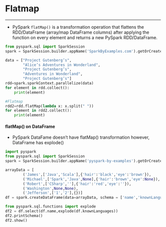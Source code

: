 # Flatmap

---
* PySpark `flatMap()` is a transformation operation that flattens the RDD/DataFrame (array/map DataFrame columns) after applying the function on every element and returns a new PySpark RDD/DataFrame.
```python
from pyspark.sql import SparkSession
spark = SparkSession.builder.appName('SparkByExamples.com').getOrCreate()

data = ["Project Gutenberg’s",
        "Alice’s Adventures in Wonderland",
        "Project Gutenberg’s",
        "Adventures in Wonderland",
        "Project Gutenberg’s"]
rdd=spark.sparkContext.parallelize(data)
for element in rdd.collect():
    print(element)

#Flatmap    
rdd2=rdd.flatMap(lambda x: x.split(" "))
for element in rdd2.collect():
    print(element)
```
#### flatMap() on DataFrame
* PySpark DataFame doesn’t have flatMap() transformation however, DataFrame has explode() 
```python
import pyspark
from pyspark.sql import SparkSession
spark = SparkSession.builder.appName('pyspark-by-examples').getOrCreate()

arrayData = [
        ('James',['Java','Scala'],{'hair':'black','eye':'brown'}),
        ('Michael',['Spark','Java',None],{'hair':'brown','eye':None}),
        ('Robert',['CSharp',''],{'hair':'red','eye':''}),
        ('Washington',None,None),
        ('Jefferson',['1','2'],{})]
df = spark.createDataFrame(data=arrayData, schema = ['name','knownLanguages','properties'])

from pyspark.sql.functions import explode
df2 = df.select(df.name,explode(df.knownLanguages))
df2.printSchema()
df2.show()
```

